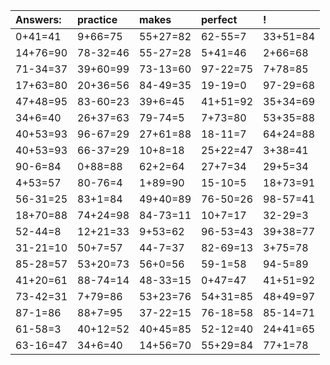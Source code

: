 | Answers: | practice | makes | perfect | ! |
| :--- | :--- | :--- | :--- | :--- |
| 0+41=41 | 9+66=75 | 55+27=82 | 62-55=7 | 33+51=84 | 
| 14+76=90 | 78-32=46 | 55-27=28 | 5+41=46 | 2+66=68 | 
| 71-34=37 | 39+60=99 | 73-13=60 | 97-22=75 | 7+78=85 | 
| 17+63=80 | 20+36=56 | 84-49=35 | 19-19=0 | 97-29=68 | 
| 47+48=95 | 83-60=23 | 39+6=45 | 41+51=92 | 35+34=69 | 
| 34+6=40 | 26+37=63 | 79-74=5 | 7+73=80 | 53+35=88 | 
| 40+53=93 | 96-67=29 | 27+61=88 | 18-11=7 | 64+24=88 | 
| 40+53=93 | 66-37=29 | 10+8=18 | 25+22=47 | 3+38=41 | 
| 90-6=84 | 0+88=88 | 62+2=64 | 27+7=34 | 29+5=34 | 
| 4+53=57 | 80-76=4 | 1+89=90 | 15-10=5 | 18+73=91 | 
| 56-31=25 | 83+1=84 | 49+40=89 | 76-50=26 | 98-57=41 | 
| 18+70=88 | 74+24=98 | 84-73=11 | 10+7=17 | 32-29=3 | 
| 52-44=8 | 12+21=33 | 9+53=62 | 96-53=43 | 39+38=77 | 
| 31-21=10 | 50+7=57 | 44-7=37 | 82-69=13 | 3+75=78 | 
| 85-28=57 | 53+20=73 | 56+0=56 | 59-1=58 | 94-5=89 | 
| 41+20=61 | 88-74=14 | 48-33=15 | 0+47=47 | 41+51=92 | 
| 73-42=31 | 7+79=86 | 53+23=76 | 54+31=85 | 48+49=97 | 
| 87-1=86 | 88+7=95 | 37-22=15 | 76-18=58 | 85-14=71 | 
| 61-58=3 | 40+12=52 | 40+45=85 | 52-12=40 | 24+41=65 | 
| 63-16=47 | 34+6=40 | 14+56=70 | 55+29=84 | 77+1=78 | 
